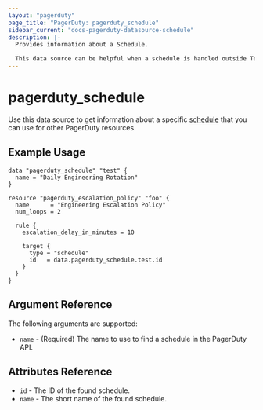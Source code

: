 ```yaml
---
layout: "pagerduty"
page_title: "PagerDuty: pagerduty_schedule"
sidebar_current: "docs-pagerduty-datasource-schedule"
description: |-
  Provides information about a Schedule.

  This data source can be helpful when a schedule is handled outside Terraform but you still want to reference it in other resources.
---
```


# pagerduty\_schedule

Use this data source to get information about a specific [schedule][1] that you can use for other PagerDuty resources.

## Example Usage

```hcl
data "pagerduty_schedule" "test" {
  name = "Daily Engineering Rotation"
}

resource "pagerduty_escalation_policy" "foo" {
  name      = "Engineering Escalation Policy"
  num_loops = 2

  rule {
    escalation_delay_in_minutes = 10

    target {
      type = "schedule"
      id   = data.pagerduty_schedule.test.id
    }
  }
}
```

## Argument Reference

The following arguments are supported:

* `name` - (Required) The name to use to find a schedule in the PagerDuty API.

## Attributes Reference
* `id` - The ID of the found schedule.
* `name` - The short name of the found schedule.

[1]: https://developer.pagerduty.com/api-reference/reference/REST/openapiv3.json/paths/~1schedules~1%7Bid%7D/get
